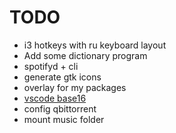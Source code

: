 # TODO

* i3 hotkeys with ru keyboard layout
* Add some dictionary program
* spotifyd + cli
* generate gtk icons
* overlay for my packages
* [vscode base16](https://github.com/golf1052/base16-vscode)
* config qbittorrent
* mount music folder

